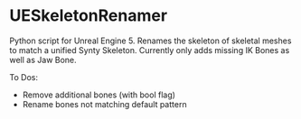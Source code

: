 # UESkeletonRenamer
Python script for Unreal Engine 5. Renames the skeleton of skeletal meshes to match a unified Synty Skeleton.
Currently only adds missing IK Bones as well as Jaw Bone.

To Dos:
- Remove additional bones (with bool flag)
- Rename bones not matching default pattern

